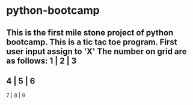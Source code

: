 # python-bootcamp
This is the first mile stone project of python bootcamp.
This is a tic tac toe program.
First user input assign to 'X'
The number on grid are as follows:
 1 | 2 | 3
 ---------
 4 | 5 | 6
 ---------
 7 | 8 | 9

